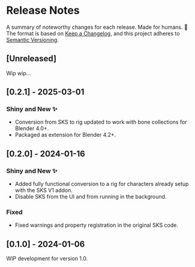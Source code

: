 # Release Notes

A summary of noteworthy changes for each release. Made for humans. 🧻  
The format is based on [Keep a Changelog](https://keepachangelog.com/en/1.1.0/),
and this project adheres to [Semantic Versioning](https://semver.org/spec/v2.0.0.html).

## [Unreleased]

Wip wip...


## [0.2.1] - 2025-03-01

### Shiny and New ✨
- Conversion from SKS to rig updated to work with bone collections for Blender 4.0+.
- Packaged as extension for Blender 4.2+.


## [0.2.0] - 2024-01-16

### Shiny and New ✨
- Added fully functional conversion to a rig for characters already setup with the SKS V1 addon.
- Disable SKS from the UI and from running in the background.

### Fixed
- Fixed warnings and property registration in the original SKS code.


## [0.1.0] - 2024-01-06

WIP development for version 1.0.
